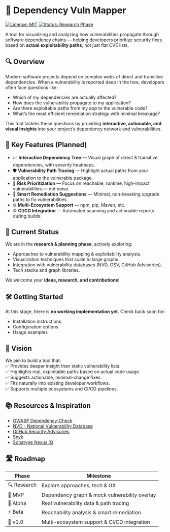 # 🚧 Dependency Vuln Mapper

[![License: MIT](https://img.shields.io/badge/License-MIT-green.svg)](LICENSE)
[![Status: Research Phase](https://img.shields.io/badge/status-research-yellow)](https://github.com/GaruVA/dependency-chain-vulnerability-mapper)

A tool for visualizing and analyzing how vulnerabilities propagate through software dependency chains — helping developers prioritize security fixes based on **actual exploitability paths**, not just flat CVE lists.


## 🔍 Overview

Modern software projects depend on complex webs of direct and transitive dependencies. When a vulnerability is reported deep in the tree, developers often face questions like:

* Which of my dependencies are actually affected?
* How does the vulnerability propagate to my application?
* Are there exploitable paths from my app to the vulnerable code?
* What’s the most efficient remediation strategy with minimal breakage?

This tool tackles these questions by providing **interactive, actionable, and visual insights** into your project’s dependency network and vulnerabilities.


## 🌟 Key Features (Planned)

* 📈 **Interactive Dependency Tree** — Visual graph of direct & transitive dependencies, with severity heatmaps.
* 🛡️ **Vulnerability Path Tracing** — Highlight actual paths from your application to the vulnerable package.
* 🚦 **Risk Prioritization** — Focus on reachable, runtime, high-impact vulnerabilities — not noise.
* 🔄 **Smart Remediation Suggestions** — Minimal, non-breaking upgrade paths to fix vulnerabilities.
* 🌐 **Multi-Ecosystem Support** — npm, pip, Maven, etc.
* ⚙️ **CI/CD Integration** — Automated scanning and actionable reports during builds.


## 🚧 Current Status

We are in the **research & planning phase**, actively exploring:

* Approaches to vulnerability mapping & exploitability analysis.
* Visualization techniques that scale to large graphs.
* Integration with vulnerability databases (NVD, OSV, GitHub Advisories).
* Tech stacks and graph libraries.

We welcome your **ideas, research, and contributions**!


## 🛠️ Getting Started

At this stage, there is **no working implementation yet**.
Check back soon for:

* Installation instructions
* Configuration options
* Usage examples


## 🔮 Vision

We aim to build a tool that:<br>
✅ Provides deeper insight than static vulnerability lists.<br>
✅ Highlights real, exploitable paths based on actual code usage.<br>
✅ Suggests actionable, minimal-change fixes.<br>
✅ Fits naturally into existing developer workflows.<br>
✅ Supports multiple ecosystems and CI/CD pipelines.


## 📚 Resources & Inspiration

* [OWASP Dependency-Check](https://owasp.org/www-project-dependency-check/)
* [NVD - National Vulnerability Database](https://nvd.nist.gov/)
* [GitHub Security Advisories](https://github.com/advisories)
* [Snyk](https://snyk.io/)
* [Sonatype Nexus IQ](https://www.sonatype.com/products/nexus-iq)


## 🛣️ Roadmap

| Phase       | Milestone                                     |
| ----------- | --------------------------------------------- |
| 🔍 Research | Explore approaches, tech & UX                 |
| 🧪 MVP      | Dependency graph & mock vulnerability overlay |
| 🚀 Alpha    | Real vulnerability data & path tracing        |
| ⚡ Beta      | Reachability analysis & smart remediation     |
| 🎯 v1.0     | Multi-ecosystem support & CI/CD integration   |


